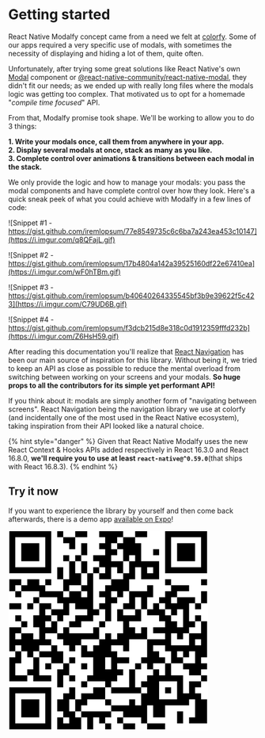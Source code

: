 # Getting started

React Native Modalfy concept came from a need we felt at [colorfy](https://colorfy.me). Some of our apps required a very specific use of modals, with sometimes the necessity of displaying and hiding a lot of them, quite often.

Unfortunately, after trying some great solutions like React Native's own [Modal](https://reactnative.dev/docs/modal) component or [@react-native-community/react-native-modal](https://github.com/react-native-community/react-native-modal), they didn't fit our needs; as we ended up with really long files where the modals logic was getting too complex. That motivated us to opt for a homemade "_compile time focused_" API.&#x20;

From that, Modalfy promise took shape. We'll be working to allow you to do 3 things:

**1. Write your modals once, call them from anywhere in your app.**\
**2. Display several modals at once, stack as many as you like.**\
**3. Complete control over animations & transitions between each modal in the stack.**

We only provide the logic and how to manage your modals: you pass the modal components and have complete control over how they look. Here's a quick sneak peek of what you could achieve with Modalfy in a few lines of code:

![Snippet #1 - https://gist.github.com/iremlopsum/77e8549735c6c6ba7a243ea453c10147](https://i.imgur.com/q8QFajL.gif)

![Snippet #2 - https://gist.github.com/iremlopsum/17b4804a142a39525160df22e67410ea](https://i.imgur.com/wF0hTBm.gif)

![Snippet #3 - https://gist.github.com/iremlopsum/b40640264335545bf3b9e39622f5c423](https://i.imgur.com/C79UD6B.gif)

![Snippet #4 - https://gist.github.com/iremlopsum/f3dcb215d8e318c0d1912359fffd232b](https://i.imgur.com/Z6HsH59.gif)

After reading this documentation you'll realize that [React Navigation](https://reactnavigation.org) has been our main source of inspiration for this library. Without being it, we tried to keep an API as close as possible to reduce the mental overload from switching between working on your screens and your modals. **So huge props to all the contributors for its simple yet performant API!**

If you think about it: modals are simply another form of "navigating between screens". React Navigation being the navigation library we use at colorfy (and incidentally one of the most used in the React Native ecosystem), taking inspiration from their API looked like a natural choice.

{% hint style="danger" %}
Given that React Native Modalfy uses the new React Context & Hooks APIs added respectively in React 16.3.0 and React 16.8.0, **we'll require you to use at least `react-native@^0.59.0`**(that ships with React 16.8.3).
{% endhint %}

## Try it now

If you want to experience the library by yourself and then come back afterwards, there is a demo app [available on Expo](https://snack.expo.io/@charles.m/react-native-modalfy)!

![Scan it with the Expo Go app](.gitbook/assets/screenshot-2020-05-13-at-12.21.45.png)

